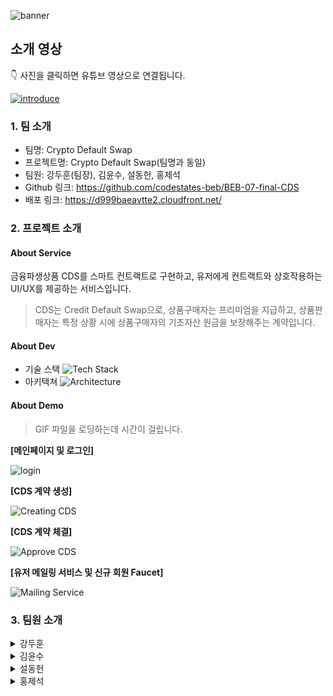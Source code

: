 ![banner](https://user-images.githubusercontent.com/18072469/217587508-563cda65-dc17-4609-9eb8-93a834e205a3.jpeg)

## 소개 영상
👇 사진을 클릭하면 유튜브 영상으로 연결됩니다.

[![introduce](https://i.ytimg.com/vi/37hWP0xpv48/maxresdefault.jpg)](https://youtu.be/37hWP0xpv48)

### 1. 팀 소개
- 팀명: Crypto Default Swap
- 프로젝트명: Crypto Default Swap(팀명과 동일)
- 팀원: 강두훈(팀장), 김윤수, 설동헌, 홍제석
- Github 링크: https://github.com/codestates-beb/BEB-07-final-CDS
- 배포 링크: https://d999baeavtte2.cloudfront.net/

### 2. 프로젝트 소개
#### About Service
금융파생상품 CDS를 스마트 컨트랙트로 구현하고, 유저에게 컨트랙트와 상호작용하는 UI/UX를 제공하는 서비스입니다.

> CDS는 Credit Default Swap으로, 상품구매자는 프리미엄을 지급하고, 상품판매자는 특정 상황 시에 상품구매자의 기초자산 원금을 보장해주는 계약입니다.

#### About Dev
  - 기술 스택
![Tech Stack](https://user-images.githubusercontent.com/18072469/221783546-de483c90-10b4-4bb7-b002-80b09376ce1d.jpeg)
  - 아키텍쳐
![Architecture](https://user-images.githubusercontent.com/18072469/221783573-097f7cad-cf51-4e13-81de-bea9cbd2dd7e.jpeg)

#### About Demo
> GIF 파일을 로딩하는데 시간이 걸립니다.

**[메인페이지 및 로그인]**


![login](https://s3.us-west-2.amazonaws.com/secure.notion-static.com/6101dc09-4da8-488e-9ce6-a1aae25ba9f3/%E1%84%86%E1%85%A6%E1%84%8B%E1%85%B5%E1%86%AB%E1%84%91%E1%85%A6%E1%84%8B%E1%85%B5%E1%84%8C%E1%85%B5%E1%84%85%E1%85%A9%E1%84%80%E1%85%B3%E1%84%8B%E1%85%B5%E1%86%AB.gif?X-Amz-Algorithm=AWS4-HMAC-SHA256&X-Amz-Content-Sha256=UNSIGNED-PAYLOAD&X-Amz-Credential=AKIAT73L2G45EIPT3X45%2F20230228%2Fus-west-2%2Fs3%2Faws4_request&X-Amz-Date=20230228T070333Z&X-Amz-Expires=86400&X-Amz-Signature=f3710c08c0e0b3abe92e4d952851c770d914d5ac9e22be3f390aebe3a203844e&X-Amz-SignedHeaders=host&x-id=GetObject)

**[CDS 계약 생성]**

![Creating CDS](https://s3.us-west-2.amazonaws.com/secure.notion-static.com/56712064-1c44-4779-ad56-fd7f04fb219b/Create%E1%84%89%E1%85%B5%E1%84%85%E1%85%A1%E1%84%90%E1%85%A9.gif?X-Amz-Algorithm=AWS4-HMAC-SHA256&X-Amz-Content-Sha256=UNSIGNED-PAYLOAD&X-Amz-Credential=AKIAT73L2G45EIPT3X45%2F20230228%2Fus-west-2%2Fs3%2Faws4_request&X-Amz-Date=20230228T070333Z&X-Amz-Expires=86400&X-Amz-Signature=d50ebc4025f443d03166fcc38d667b1407be5dd4f76670fe4333076fe5a7c527&X-Amz-SignedHeaders=host&x-id=GetObject)

**[CDS 계약 체결]**

![Approve CDS](https://s3.us-west-2.amazonaws.com/secure.notion-static.com/033153ee-987a-4d00-950c-2a755e8fab17/Accept%E1%84%89%E1%85%B5%E1%84%85%E1%85%A1%E1%84%90%E1%85%A9.gif?X-Amz-Algorithm=AWS4-HMAC-SHA256&X-Amz-Content-Sha256=UNSIGNED-PAYLOAD&X-Amz-Credential=AKIAT73L2G45EIPT3X45%2F20230228%2Fus-west-2%2Fs3%2Faws4_request&X-Amz-Date=20230228T070333Z&X-Amz-Expires=86400&X-Amz-Signature=7fb0e1c09e9648b9d5ca2e3c4e11a7d512c328ffd38988b59bbbc4508be7f7cb&X-Amz-SignedHeaders=host&x-id=GetObject)

**[유저 메일링 서비스 및 신규 회원 Faucet]**

![Mailing Service](https://s3.us-west-2.amazonaws.com/secure.notion-static.com/93fd37f0-0165-47c2-a8b2-14706339b898/%E1%84%86%E1%85%A6%E1%84%8B%E1%85%B5%E1%86%AF%E1%84%85%E1%85%B5%E1%86%BC%E1%84%91%E1%85%AE%E1%84%89%E1%85%A6%E1%86%BA.gif?X-Amz-Algorithm=AWS4-HMAC-SHA256&X-Amz-Content-Sha256=UNSIGNED-PAYLOAD&X-Amz-Credential=AKIAT73L2G45EIPT3X45%2F20230228%2Fus-west-2%2Fs3%2Faws4_request&X-Amz-Date=20230228T070333Z&X-Amz-Expires=86400&X-Amz-Signature=798cefe260e92a9c9a254e95fd53049c77a15d53092a8e0b95c9d0a365af2e02&X-Amz-SignedHeaders=host&x-id=GetObject)

### 3. 팀원 소개
<details>
<summary>강두훈</summary>
<div markdown='1'>
<p>- 역할: 팀장</p>
<p>- 포지션: 프론트엔드 및 프로덕트 총괄</p>
<p>- 깃허브 링크: https://github.com/Duhoon</p>
<p>- 블로그: https://velog.io/@jejualrock</p>
<p>- 주요 구현 내용</p>

- 클라이언트 Create 페이지, Accept 페이지, Detail 페이지 UI / UX 작성 및 개선
- CDS 컨트랙트, ERC20 토큰 컨트랙트와 메타마스크 상호작용
- 메타마스크를 통한 클라이언트 인증
- 상태관리 라이브러리를 통한 글로벌 변수 관리
- 서버 제공 API를 통한 데이터 요청

</div>
</details>

<details>
<summary>김윤수</summary>
<div markdown='1'>
<p>- 역할: 팀원</p>
<p>- 포지션: 컨트랙트</p>
<p>- 깃허브 링크: https://github.com/bbabi0901</p>
<p>- 블로그: https://velog.io/@bbabi0901</p>
<p>- 주요 구현 내용</p>

- Factory

    - CDS

      계약의 생성, 체결, 정산, 보험료 납부 등 CDS 계약 관련 주요 기능에 관한 컨트랙트
        
    - AssetHandler
        
        사용자의 보증금, 보험료 납부 정보를 기록, 관리하는 컨트랙트
        
    - SwapHandler
        
        배포한 Swap 컨트랙트를 추적, 관리하는 컨트랙트
        
- Instance
    - Swap
        
        생성된 CDS 계약의 세부 내용을 기록, 관리하는 컨트랙트
        
    - PriceConsumer
        
        프라이빗 네트워크의 모킹 오라클로부터 온체인 가격 정보를 호출하는 컨트랙트
        
    - PriceConsumerGoerli
        
        고얼
        

테스트 케이스 구현

 트러플의 테스트 프레임워크를 사용하여, 컨트랙트의 핵심 기능마다 다양한 시나리오를 추가하여 컨트랙트를 검증.

</div>
</details>

<details>
<summary>설동헌</summary>
<div markdown='1'>
<p>- 역할: 팀원</p>
<p>- 포지션: 백엔드 / CI/CD</p>
<p>- 깃허브 링크: </p>
<p>- 블로그: </p>
<p>- 주요 구현 내용</p>

- 백엔드와 블록체인 관련한 모든 인프라 관리

  - 온프레미스
      - 홈서버를 활용한 프라이빗 블록체인 노드 호스팅
  - 클라우드
      - 클라우드 아키텍쳐 설계 및 배포
      - API 서버, 블록체인 리스너, DB, 캐시 DB

- 블록체인 리스너 개발

  - 블록체인 네트워크에 실시간으로 연동되어 DB 업데이트

- 백엔드 서버 개발

  - 블록체인 리스너에서 업데이트된 DB를 클라이언트의 요구사항에 맞게 전달
  - 체인링크와 코인게코 API에서 수신한 가격정보를 지속적으로 캐시 DB에 갱신
  - 사용자 로그인 관리 및 맞춤형 메일링 서비스 제공
  - api 설계 및 swagger를 활용한 api 문서 작성

</div>
</details>

<details>
<summary>홍제석</summary>
<div markdown='1'>
<p>- 역할: 팀원</p>
<p>- 포지션: 프론트엔드 및 기획</p>
<p>- 깃허브 링크: </p>
<p>- 블로그: </p>
<p>- 주요 구현 내용</p>

- Mainpage
- Mypage
- Teams page
- Understanding CDS page
- DeFi Risks page
- UI/UX 디자인 설계, 로고 디자인 및 Wireframe 작성
- 서버 제공 API를 통한 데이터 요청, 삽입, 필터링
- Client 마켓데이터의 체인링크, 코인게코 데이터 연동

</div>
</details>
  
